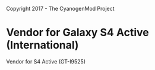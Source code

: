 Copyright 2017 - The CyanogenMod Project

Vendor for Galaxy S4 Active (International)
=====================================

Vendor for S4 Active (GT-I9525)

